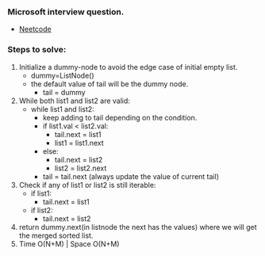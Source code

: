 ### Microsoft interview question.
* [Neetcode](https://www.youtube.com/watch?v=XIdigk956u0)

### Steps to solve:
1. Initialize a dummy-node to avoid the edge case of initial empty list.
   * dummy=ListNode()
   * the default value of tail will be the dummy node.
     * tail = dummy
2. While both list1 and list2 are valid:
   * while list1 and list2:
     * keep adding to tail depending on the condition. 
     * if list1.val < list2.val:
       * tail.next = list1
       * list1 = list1.next
     * else:
       * tail.next = list2
       * list2 = list2.next
     * tail = tail.next (always update the value of current tail)
3. Check if any of list1 or list2 is still iterable:
   * if list1:
     * tail.next = list1
   * if list2:
     * tail.next = list2
4. return dummy.next(in listnode the next has the values) where we will get the merged sorted list.
5. Time O(N+M) | Space O(N+M)                   